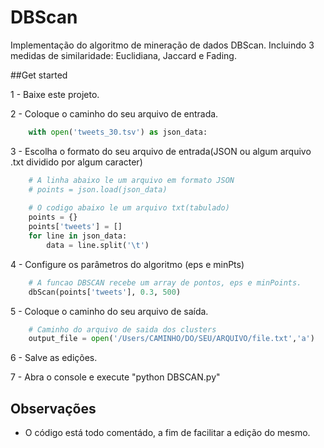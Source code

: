 # DBScan
Implementação do algoritmo de mineração de dados DBScan. Incluindo 3 medidas de similaridade: Euclidiana, Jaccard e Fading.

##Get started

1 - Baixe este projeto.

2 - Coloque o caminho do seu arquivo de entrada.
```python
    with open('tweets_30.tsv') as json_data:
```
3 - Escolha o formato do seu arquivo de entrada(JSON ou algum arquivo .txt dividido por algum caracter)
```python
    # A linha abaixo le um arquivo em formato JSON
    # points = json.load(json_data)
    
    # O codigo abaixo le um arquivo txt(tabulado)
    points = {}
    points['tweets'] = []
    for line in json_data:
        data = line.split('\t')
```
4 - Configure os parâmetros do algoritmo (eps e minPts)
```python
    # A funcao DBSCAN recebe um array de pontos, eps e minPoints.
    dbScan(points['tweets'], 0.3, 500)
```
5 - Coloque o caminho do seu arquivo de saída.
```python
    # Caminho do arquivo de saida dos clusters
    output_file = open('/Users/CAMINHO/DO/SEU/ARQUIVO/file.txt','a')
```
6 - Salve as edições.

7 - Abra o console e execute "python DBSCAN.py" 


## Observações

* O código está todo comentádo, a fim de facilitar a edição do mesmo.
